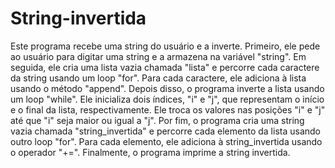 # String-invertida
Este programa recebe uma string do usuário e a inverte.
Primeiro, ele pede ao usuário para digitar uma string e a armazena na variável "string".
Em seguida, ele cria uma lista vazia chamada "lista" e percorre cada caractere da string usando um loop "for". Para cada caractere, ele adiciona à lista usando o método "append".
Depois disso, o programa inverte a lista usando um loop "while". Ele inicializa dois índices, "i" e "j", que representam o início e o final da lista, respectivamente. Ele troca os valores nas posições "i" e "j" até que "i" seja maior ou igual a "j".
Por fim, o programa cria uma string vazia chamada "string_invertida" e percorre cada elemento da lista usando outro loop "for". Para cada elemento, ele adiciona à string_invertida usando o operador "+=".
Finalmente, o programa imprime a string invertida.
